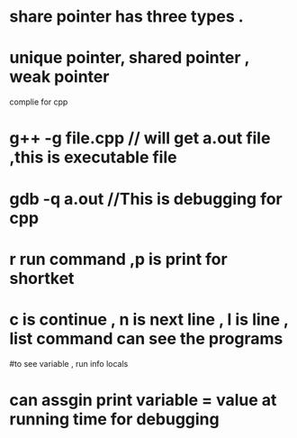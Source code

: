 # share pointer has three types .
# unique pointer, shared pointer , weak pointer

complie for cpp 
# g++ -g file.cpp // will get a.out file ,this is executable file
# gdb -q a.out   //This is debugging for cpp

# r run command ,p is print for shortket
# c is continue , n is next line , l is line , list command can see the programs
#to see variable , run info locals
# can assgin print variable = value at running time for debugging

